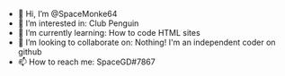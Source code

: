 - 👋 Hi, I’m @SpaceMonke64
- 👀 I’m interested in: Club Penguin
- 🌱 I’m currently learning: How to code HTML sites
- 💞️ I’m looking to collaborate on: Nothing! I'm an independent coder on github
- 📫 How to reach me: SpaceGD#7867

<!---
Heck off!
--->
